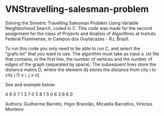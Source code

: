 # VNStravelling-salesman-problem
Solving the Simetric Travelling Salesman Problem Using Variable Neighborhood Search, coded in C.
This code was made for the second assignment for the class of Projects and Analisis of Algorithms at Insituto Federal Fluminense, in Campos dos Goytacazes - RJ, Brazil.

To run this code you only need to be able to run C, and select the "grafo.txt" that you want to use. The algorithm must take as input a .txt file that contains, in the first line, the number of vertices and the number of edges of the graph (separated by space). The subsequent lines store the distance matrix D, where the element dij stores the distance from city i to city j (1 ≤ i, j ≤ n).

See and example below: 

4 6
0 7 1 3
7 0 5 8
1 5 0 6
3 8 6 0

Authors: Guilherme Barreto, Higor Brandão, Micaella Barcellos, Vinicius Monteiro
